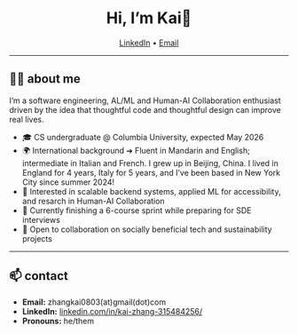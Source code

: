 

<h1 align="center">Hi, I’m Kai👋</h1>

<p align="center">
  <a href="www.linkedin.com/in/kai-zhang-315484256/">LinkedIn</a> • <a href="mailto:<zhangkai0803@gmail.com">Email</a>
</p>

---

## 👩‍💻 about me  
I’m a software engineering, AL/ML and Human-AI Collaboration enthusiast driven by the idea that thoughtful code and thoughtful design can improve real lives.  
* 🎓 CS undergraduate @ Columbia University, expected May 2026  
* 🌍 International background ➜ Fluent in Mandarin and English; intermediate in Italian and French. I grew up in Beijing, China. I lived in England for 4 years, Italy for 5 years, and I’ve been based in New York City since summer 2024!
* 🔭 Interested in scalable backend systems, applied ML for accessibility, and resarch in Human-AI Collaboration
* 🌱 Currently finishing a 6-course sprint while preparing for SDE interviews  
* 🤝 Open to collaboration on socially beneficial tech and sustainability projects

---

## 📫 contact  
* **Email:** zhangkai0803(at)gmail(dot)com 
* **LinkedIn:** [linkedin.com/in/kai-zhang-315484256/](www.linkedin.com/in/kai-zhang-315484256/)  
* **Pronouns:** he/them

